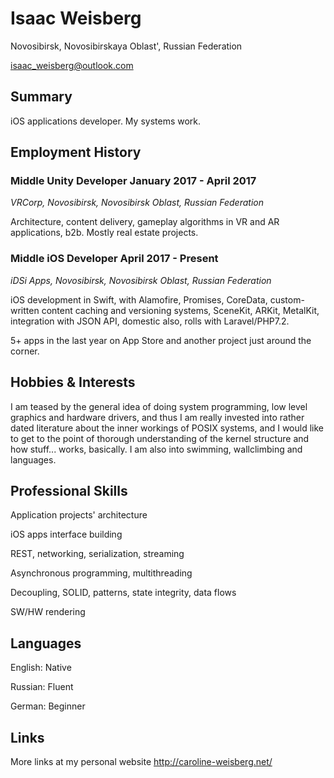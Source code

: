 # Isaac Weisberg
Novosibirsk, Novosibirskaya Oblast', Russian Federation

isaac_weisberg@outlook.com
## Summary
iOS applications developer. My systems work. 

## Employment History
### **Middle Unity Developer   January 2017 - April 2017**
*VRCorp, Novosibirsk, Novosibirsk Oblast, Russian Federation*

Architecture, content delivery, gameplay algorithms in VR and AR applications, b2b. Mostly real estate projects.

### **Middle iOS Developer   April 2017 - Present**
*iDSi Apps, Novosibirsk, Novosibirsk Oblast, Russian Federation*

iOS development in Swift, with Alamofire, Promises, CoreData, custom-written content caching and versioning systems, SceneKit, ARKit, MetalKit, integration with JSON API, domestic also, rolls with Laravel/PHP7.2.

5+ apps in the last year on App Store and another project just around the corner.

## Hobbies & Interests
I am teased by the general idea of doing system programming, low level graphics and hardware drivers, and thus I am really invested into rather dated literature about the inner workings of POSIX systems, and I would like to get to the point of thorough understanding of the kernel structure and how stuff... works, basically. I am also into swimming, wallclimbing and languages.

## Professional Skills
Application projects' architecture

iOS apps interface building

REST, networking, serialization, streaming

Asynchronous programming, multithreading

Decoupling, SOLID, patterns, state integrity, data flows

SW/HW rendering

## Languages

English:	Native

Russian:	Fluent

German:	Beginner

## Links

More links at my personal website http://caroline-weisberg.net/
